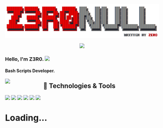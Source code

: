 <p align='center'>
<img src="https://github.com/Z3R0NULL/Z3R0NULL/blob/main/Z3R0NULL_TOOL_BANNER.png">
</p>

<p align='center'>
<a href="https://instagram.com/z3r01_null"><img height="40" src="https://img.shields.io/badge/INSTAGRAM-c0364f?style=for-the-badge&logo=Instagram&labelColor=000000&logoWidth=20"></a>
</p>

### Hello, I'm Z3R0. <img src="https://raw.githubusercontent.com/z3r01-null/z3r01-null/main/WAVE.gif" width="30px">
#### Bash Scripts Developer.

<p>
  <img width="125" align='left' src="https://raw.githubusercontent.com/z3r01-null/z3r01-null/main/ZEROICON.png">
</p>

## 🔧 Technologies & Tools
![](https://img.shields.io/badge/OS-Linux-informational?style=flat&logo=linux&logoColor=white&color=2bbc8a)
![](https://img.shields.io/badge/Editor-VSCode-informational?style=vscode&logo=visualstudio&logoColor=white&color=2bbc8a)
![](https://img.shields.io/badge/Code-JavaScript-informational?style=flat&logo=javascript&logoColor=white&color=2bbc8a)
![](https://img.shields.io/badge/Code-Bash-informational?style=flat&logo=gnu-bash&logoColor=white&color=2bbc8a)
![](https://img.shields.io/badge/Code-PHP-informational?style=flat&logo=php&logoColor=white&color=2bbc8a)
![](https://img.shields.io/badge/Shell-Bash-informational?style=flat&logo=gnu-bash&logoColor=white&color=2bbc8a)

<h1 align='left'>Loading...</h1>
